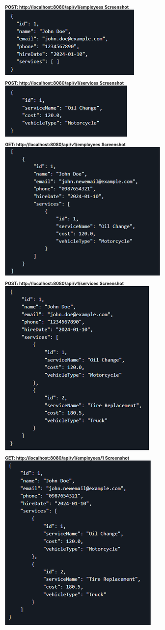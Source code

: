 **POST: http://localhost:8080/api/v1/employees**
**Screenshot**
![screenshots/1.png](screenshots/1.png)

**POST: http://localhost:8080/api/v1/services**
**Screenshot**
![screenshots/2.png](screenshots/2.png)

**GET: http://localhost:8080/api/v1/employees**
**Screenshot**
![screenshots/3.png](screenshots/3.png)

**POST: http://localhost:8080/api/v1/services**
**Screenshot**
![screenshots/5.png](screenshots/5.png)

**GET: http://localhost:8080/api/v1/employees/1**
**Screenshot**
![screenshots/6.png](screenshots/6.png)
